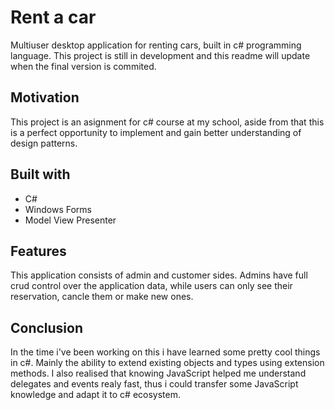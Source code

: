 # Rent a car
Multiuser desktop application for renting cars, built in c# programming language. This project is still in development and this readme will update when the final version is commited.
## Motivation
This project is an asignment for c# course at my school, aside from that this is a perfect opportunity to implement and gain better understanding of design patterns. 
## Built with

 - C#
 - Windows Forms
 - Model View Presenter
## Features
This application consists of admin and customer sides. Admins have full crud control over the application data, while users can only see their reservation, cancle them or make new ones.

## Conclusion
In the time i've been working on this i have learned some pretty cool things in c#. Mainly the ability to extend existing objects and types using extension methods. I also realised that knowing JavaScript helped me understand delegates and events realy fast, thus i could transfer some JavaScript knowledge and adapt it to c# ecosystem. 

 